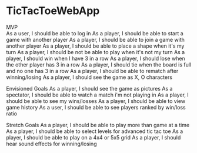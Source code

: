 # TicTacToeWebApp


MVP
<br/>
As a user, I should be able to log in
As a player, I should be able to start a game with another player
As a player, I should be able to join a game with another player
As a player, I should be able to place a shape when it's my turn
As a player, I should be not be able to play when it's not my turn
As a player, I should win when I have 3 in a row
As a player, I should lose when the other player has 3 in a row
As a player, I should tie when the board is full and no one has 3 in a row
As a player, I should be able to rematch after winning/losing
As a player, I should see the game as X, O characters

Envisioned Goals
As a player, I should see the game as pictures
As a spectator, I should be able to watch a match i'm not playing in
As a player, I should be able to see my wins/losses
As a player, I should be able to view game history
As a user, I should be able to see players ranked by win/loss ratio

Stretch Goals
As a player, I should be able to play more than game at a time
As a player, I should be able to select levels for advanced tic tac toe
As a player, I should be able to play on a 4x4 or 5x5 grid
As a player, I should hear sound effects for winning/losing
